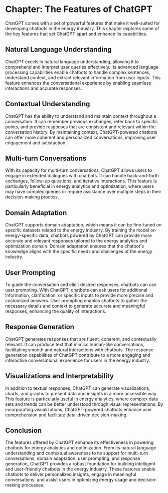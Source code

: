 Chapter: The Features of ChatGPT
================================

ChatGPT comes with a set of powerful features that make it well-suited for developing chatbots in the energy industry. This chapter explores some of the key features that set ChatGPT apart and enhance its capabilities.

Natural Language Understanding
------------------------------

ChatGPT excels in natural language understanding, allowing it to comprehend and interpret user queries effectively. Its advanced language processing capabilities enable chatbots to handle complex sentences, understand context, and extract relevant information from user inputs. This feature enhances the conversational experience by enabling seamless interactions and accurate responses.

Contextual Understanding
------------------------

ChatGPT has the ability to understand and maintain context throughout a conversation. It can remember previous exchanges, refer back to specific points, and provide responses that are consistent and relevant within the conversation history. By maintaining context, ChatGPT-powered chatbots can offer more coherent and personalized conversations, improving user engagement and satisfaction.

Multi-turn Conversations
------------------------

With its capacity for multi-turn conversations, ChatGPT allows users to engage in extended dialogues with chatbots. It can handle back-and-forth exchanges, follow-up questions, and iterative interactions. This feature is particularly beneficial in energy analytics and optimization, where users may have complex queries or require assistance over multiple steps in their decision-making process.

Domain Adaptation
-----------------

ChatGPT supports domain adaptation, which means it can be fine-tuned on specific datasets related to the energy industry. By training the model on energy-specific data, chatbots powered by ChatGPT can provide more accurate and relevant responses tailored to the energy analytics and optimization domain. Domain adaptation ensures that the chatbot's knowledge aligns with the specific needs and challenges of the energy industry.

User Prompting
--------------

To guide the conversation and elicit desired responses, chatbots can use user prompting. With ChatGPT, chatbots can ask users for additional information, clarification, or specific inputs to provide more precise and customized answers. User prompting enables chatbots to gather the necessary details and context to generate accurate and meaningful responses, enhancing the quality of interactions.

Response Generation
-------------------

ChatGPT generates responses that are fluent, coherent, and contextually relevant. It can produce text that mimics human-like conversations, facilitating smooth and natural interactions with chatbots. The response generation capabilities of ChatGPT contribute to a more engaging and interactive conversational experience for users in the energy industry.

Visualizations and Interpretability
-----------------------------------

In addition to textual responses, ChatGPT can generate visualizations, charts, and graphs to present data and insights in a more accessible way. This feature is particularly useful in energy analytics, where complex data sets and trends can be better understood through visual representations. By incorporating visualizations, ChatGPT-powered chatbots enhance user comprehension and facilitate data-driven decision-making.

Conclusion
----------

The features offered by ChatGPT enhance its effectiveness in powering chatbots for energy analytics and optimization. From its natural language understanding and contextual awareness to its support for multi-turn conversations, domain adaptation, user prompting, and response generation, ChatGPT provides a robust foundation for building intelligent and user-friendly chatbots in the energy industry. These features enable chatbots to deliver personalized insights, engage in meaningful conversations, and assist users in optimizing energy usage and decision-making processes.
